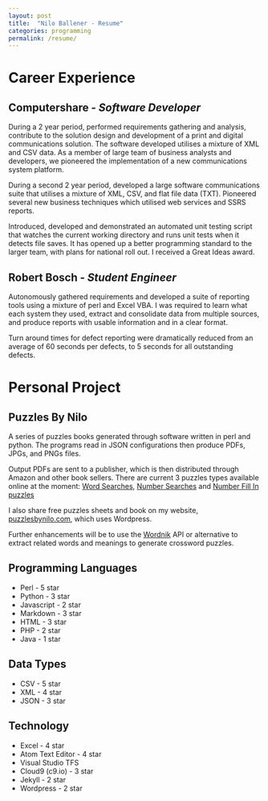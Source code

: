 ```yaml
---
layout: post
title:  "Nilo Ballener - Resume"
categories: programming
permalink: /resume/
---
```

# Career Experience

## Computershare - *Software Developer*

During a 2 year period, performed requirements gathering and analysis, contribute to the solution design and development of a print and digital communications solution. The software developed utilises a mixture of XML and CSV data. As a member of large team of business analysts and developers, we pioneered the implementation of a new communications system platform.

During a second 2 year period, developed a large software communications suite that utilises a mixture of XML, CSV, and flat file data (TXT). Pioneered several new business techniques which utilised web services and SSRS reports.

Introduced, developed and demonstrated an automated unit testing script that watches the current working directory and runs unit tests when it detects file saves. It has opened up a better programming standard to the larger team, with plans for national roll out. I received a Great Ideas award.

## Robert Bosch - *Student Engineer*

Autonomously gathered requirements and developed a suite of reporting tools using a mixture of perl and Excel VBA. I was required to learn what each system they used, extract and consolidate data from multiple sources, and produce reports with usable information and in a clear format.

Turn around times for defect reporting were dramatically reduced from an average of 60 seconds per defects, to 5 seconds for all outstanding defects.

# Personal Project

## Puzzles By Nilo

A series of puzzles books generated through software written in perl and python. The programs read in JSON configurations then produce PDFs, JPGs, and PNGs files.

Output PDFs are sent to a publisher, which is then distributed through Amazon and other book sellers. There are current 3 puzzles types available online at the moment: [Word Searches][1], [Number Searches][2] and [Number Fill In puzzles][3]

I also share free puzzles sheets and book on my website, [puzzlesbynilo.com][4], which uses Wordpress.

Further enhancements will be to use the [Wordnik][5] API or alternative to extract related words and meanings to generate crossword puzzles.

## Programming Languages
* Perl - 5 star
* Python - 3 star
* Javascript - 2 star
* Markdown - 3 star
* HTML - 3 star
* PHP - 2 star
* Java - 1 star

## Data Types
* CSV - 5 star
* XML - 4 star
* JSON - 3 star

## Technology
* Excel - 4 star
* Atom Text Editor - 4 star
* Visual Studio TFS
* Cloud9 (c9.io) - 3 star
* Jekyll - 2 star
* Wordpress - 2 star

[1]: https://puzzlesbynilo.com/product-category/word-search/ "Puzzles By Nilo - Word Searches"
[2]: https://puzzlesbynilo.com/product-category/number-search/ "Puzzles By Nilo - Number Searches"
[3]: https://puzzlesbynilo.com/product-category/number-fill-in/ "Puzzles By Nilo - Number Fill In"
[4]: https://puzzlesbynilo.com "Puzzles By Nilo"
[5]: http://developer.wordnik.com/ "developer.wordnik.com"
